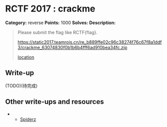 # RCTF 2017 : crackme

**Category:** reverse
**Points:** 1000
**Solves:** 
**Description:**

> Please submit the flag like RCTF{flag}.
>
>
> <https://static2017.teamrois.cn/re_b889ffe02c96c38274f76c67f8a1ddf3/crackme_63074830f0b1b6b4fff6ad910bea34fc.zip>
>
> [location](crackme_63074830f0b1b6b4fff6ad910bea34fc.zip)

## Write-up

(TODO)(待完成)

## Other write-ups and resources
* * [Spiderz](http://rce4fun.blogspot.com/2017/05/rctf-2017-crackme-714-pts-writeup.html)
